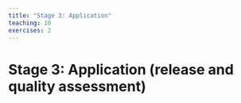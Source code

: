 ```yaml
---
title: "Stage 3: Application"
teaching: 10
exercises: 2
---
```


# Stage 3: Application (release and quality assessment)
